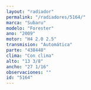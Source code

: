```yaml
---
layout: "radiador"
permalink: "/radiadores/5164/"
marca: "Subaru"
modelo: "Forester"
ano: "2009"
motor: "H4 2.0 2.5"
transmision: "Automática"
parte: "438448"
clima: "Con clima"
alto: "13 3/8"
ancho: "27 1/16"
observaciones: ""
id: "5164"
---
```


